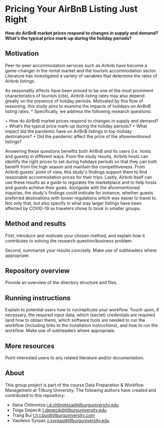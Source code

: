 # Pricing Your AirBnB Listing Just Right

__How do AirBnB market prices respond to changes in supply and demand? What’s the typical price mark-up during the holiday periods?__

## Motivation

Peer-to-peer accommodation services such as Airbnb have become a game-changer in the rental market and the tourism accommodation sector. Literature has investigated a variety of variables that determine the rates of Airbnb listings.  
<p> As seasonality effects have been proved to be one of the most prominent characteristics of tourism (cite), Airbnb listing rates may also depend greatly on the presence of holiday periods. Motivated by this flow of reasoning, this study aims to examine the impacts of holidays on AirBnB listing rates. 
* Specifically, we address the following research questions: </p>
+ How do AirBnB market prices respond to changes in supply and demand? 
+ What’s the typical price mark-up during the holiday periods?
+ What impact did the pandemic have on AirBnB listings in top-holiday destinations?
+ Did the pandemic affect the price of the aforementioned listings?

Answering these questions benefits both AirBnB and its users (i.e, hosts and guests) in different ways. From the study results, Airbnb hosts can identify the right prices to set during holidays periods so that they can both benefit from the high season and maintain the competitiveness. From Airbnb guests' point of view, this study's findings support them to find reasonable accommodation prices for their trips. Lastly, Airbnb itself can use these results as a guide to regulates the marketplace and to help hosts and guests achieve their goals.
Alongside with the aforementioned inquiries, the study's findings could indicate for instance, whether guests preferred destinations with looser regulations which was easier to travel to. Not only that, but also specify in what way larger listings have been affected by COVID-19 as travelers chose to book in smaller groups.


## Method and results

First, introduce and motivate your chosen method, and explain how it contributes to solving the research question/business problem.

Second, summarize your results concisely. Make use of subheaders where appropriate.

## Repository overview

Provide an overview of the directory structure and files.

## Running instructions

Explain to potential users how to run/replicate your workflow. Touch upon, if necessary, the required input data, which (secret) credentials are required (and how to obtain them), which software tools are needed to run the workflow (including links to the installation instructions), and how to run the workflow. Make use of subheaders where appropriate.

## More resources

Point interested users to any related literature and/or documentation.

## About

This group project is part of the course Data Preparation & Workflow Management at Tilburg University. The following authors have created and contributed to this repository:
+ Iliana Chlimintza <i.d.chlimintza@tilburguniversity.edu>
+ Tolga Depecik <t.depecik@tilburguniversity.edu>
+ Trang Bui <t.h.t.bui@tilburguniversity.com> 
+ Vasileios Syrpas <v.syrpas@tilburguniversity.edu>

